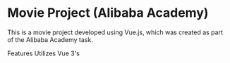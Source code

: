 # Movie Project (Alibaba Academy)

This is a movie project developed using Vue.js, which was created as part of the Alibaba Academy task.

Features
Utilizes Vue 3's <script setup> SFCs for efficient and concise code.
Implements a modern build tool, Vite, for faster development and optimized builds.
Provides a delightful developer experience with recommended IDE setup.
